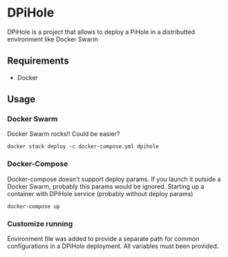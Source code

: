 # DPiHole

DPiHole is a project that allows to deploy a PiHole in a distributted environment like Docker Swarm

## Requirements
- Docker

## Usage

### Docker Swarm
Docker Swarm rocks!! Could be easier?
```
docker stack deploy -c docker-compose.yml dpihole
```

### Docker-Compose
Docker-compose doesn't support deploy params. If you launch it outside a Docker Swarm, probably this params would be ignored.
Starting up a container with DPiHole service (probably without deploy params)
```
docker-compose up
```
### Customize running
Environment file was added to provide a separate path for common configurations in a DPiHole deployment.
All variables must been provided.